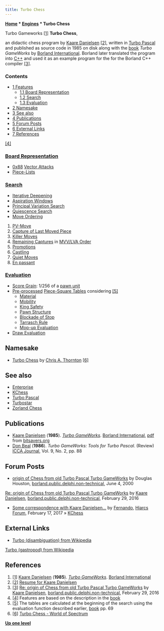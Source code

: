 ```yaml
---
title: Turbo Chess
---
```

**[Home](Home "Home") \* [Engines](Engines "Engines") \* Turbo Chess**



 [](http://openlibrary.org/b/OL2753290M/Turbo_GameWorks) Turbo Gameworks <a id="cite-note-1" href="#cite-ref-1">[1]</a> 
**Turbo Chess**,  

an didactic chess program by [Kaare Danielsen](Kaare_Danielsen "Kaare Danielsen") <a id="cite-note-2" href="#cite-ref-2">[2]</a>, 
written in [Turbo Pascal](Pascal#TurboPascal "Pascal") and published as source code in 1985 on disk along with the [book](#book) *Turbo GameWorks* by [Borland International](https://en.wikipedia.org/wiki/Borland). Borland later translated the program into [C++](Cpp "Cpp") and used it as an example program for the for the Borland C++ compiler <a id="cite-note-3" href="#cite-ref-3">[3]</a>.



### Contents


* [1 Features](#features)
	+ [1.1 Board Representation](#board-representation)
	+ [1.2 Search](#search)
	+ [1.3 Evaluation](#evaluation)
* [2 Namesake](#namesake)
* [3 See also](#see-also)
* [4 Publications](#publications)
* [5 Forum Posts](#forum-posts)
* [6 External Links](#external-links)
* [7 References](#references)






<a id="cite-note-4" href="#cite-ref-4">[4]</a>



### [Board Representation](Board_Representation "Board Representation")


* [0x88](0x88 "0x88") [Vector Attacks](Vector_Attacks "Vector Attacks")
* [Piece-Lists](Piece-Lists "Piece-Lists")


### [Search](Search "Search")


* [Iterative Deepening](Iterative_Deepening "Iterative Deepening")
* [Aspiration Windows](Aspiration_Windows "Aspiration Windows")
* [Principal Variation Search](Principal_Variation_Search "Principal Variation Search")
* [Quiescence Search](Quiescence_Search "Quiescence Search")
* [Move Ordering](Move_Ordering "Move Ordering")


1. [PV-Move](PV-Move "PV-Move")
2. [Capture of Last Moved Piece](Captures "Captures")
3. [Killer Moves](Killer_Move "Killer Move")
4. [Remaining Captures](Captures "Captures") in [MVV/LVA Order](MVV-LVA "MVV-LVA")
5. [Promotions](Promotions "Promotions")
6. [Castling](Castling "Castling")
7. [Quiet Moves](Quiet_Moves "Quiet Moves")
8. [En passant](En_passant "En passant")


### [Evaluation](Evaluation "Evaluation")


* [Score Grain](Score#Grain "Score"): 1/256 of a [pawn unit](Pawn_Advantage,_Win_Percentage,_and_Elo "Pawn Advantage, Win Percentage, and Elo")
* [Pre-processed](Oracle#Pre-processing "Oracle") [Piece-Square Tables](Piece-Square_Tables "Piece-Square Tables") considering <a id="cite-note-5" href="#cite-ref-5">[5]</a>
	+ [Material](Material "Material")
	+ [Mobility](Mobility "Mobility")
	+ [King Safety](King_Safety "King Safety")
	+ [Pawn Structure](Pawn_Structure "Pawn Structure")
	+ [Blockade of Stop](Blockade_of_Stop#Development "Blockade of Stop")
	+ [Tarrasch Rule](Tarrasch_Rule "Tarrasch Rule")
	+ [Mop-up Evaluation](Mop-up_Evaluation "Mop-up Evaluation")
* [Draw Evaluation](Draw_Evaluation "Draw Evaluation")


## Namesake


* [Turbo Chess](Turbo_Chess_(GB) "Turbo Chess (GB)") by [Chris A. Thornton](Chris_A._Thornton "Chris A. Thornton") <a id="cite-note-6" href="#cite-ref-6">[6]</a>


## See also


* [Enterprise](Enterprise "Enterprise")
* [KChess](KChess "KChess")
* [Turbo Pascal](Pascal#TurboPascal "Pascal")
* [Turbostar](Turbostar "Turbostar")
* [Zorland Chess](Zorland_Chess "Zorland Chess")


## Publications


* [Kaare Danielsen](Kaare_Danielsen "Kaare Danielsen") (**1985**). *[Turbo GameWorks](http://openlibrary.org/b/OL2753290M/Turbo_GameWorks)*. [Borland International](https://en.wikipedia.org/wiki/Borland), [pdf](http://www.bitsavers.org/pdf/borland/turbo_pascal/Turbo_GameWorks_1985.pdf) from [bitsavers.org](http://www.bitsavers.org/)
* [Don Beal](Don_Beal "Don Beal") (**1986**). *Turbo GameWorks: Tools for Turbo Pascal*. (Review) [ICCA Journal](ICGA_Journal "ICGA Journal"), Vol. 9, No. 2, pp. 88


## Forum Posts


* [origin of Chess from old Turbo Pascal Turbo GameWorks](https://groups.google.com/d/msg/borland.public.delphi.non-technical/vhpzc1kmNF4/7QkXL6vUwuIJ) by Douglas Houston, [borland.public.delphi.non-technical](https://groups.google.com/forum/#!forum/borland.public.delphi.non-technical), June 4, 2000


 [Re: origin of Chess from old Turbo Pascal Turbo GameWorks](https://groups.google.com/d/msg/borland.public.delphi.non-technical/vhpzc1kmNF4/FJ9mxPVsAwAJ) by [Kaare Danielsen](Kaare_Danielsen "Kaare Danielsen"), [borland.public.delphi.non-technical](https://groups.google.com/forum/#!forum/borland.public.delphi.non-technical), February 29, 2016
* [Some correspondence with Kaare Danielsen...](http://www.hiarcs.net/forums/viewtopic.php?t=8270) by [Fernando](Fernando_Villegas "Fernando Villegas"), [Hiarcs Forum](Computer_Chess_Forums "Computer Chess Forums"), February 17, 2017 » [KChess](KChess "KChess")


## External Links


* [Turbo (disambiguation) from Wikipedia](https://en.wikipedia.org/wiki/Turbo_%28disambiguation%29)


 [Turbo (gastropod) from Wikipedia](https://en.wikipedia.org/wiki/Turbo_%28gastropod%29)
## References


1. <a id="cite-ref-1" href="#cite-note-1">[1]</a> [Kaare Danielsen](Kaare_Danielsen "Kaare Danielsen") (**1985**). *[Turbo GameWorks](http://openlibrary.org/b/OL2753290M/Turbo_GameWorks)*. [Borland International](https://en.wikipedia.org/wiki/Borland)
2. <a id="cite-ref-2" href="#cite-note-2">[2]</a> [Resume for Kaare Danielsen](http://www.danielsen.com/resume.shtml)
3. <a id="cite-ref-3" href="#cite-note-3">[3]</a> [Re: origin of Chess from old Turbo Pascal Turbo GameWorks](https://groups.google.com/d/msg/borland.public.delphi.non-technical/vhpzc1kmNF4/FJ9mxPVsAwAJ) by [Kaare Danielsen](Kaare_Danielsen "Kaare Danielsen"), [borland.public.delphi.non-technical](https://groups.google.com/forum/#!forum/borland.public.delphi.non-technical), February 29, 2016
4. <a id="cite-ref-4" href="#cite-note-4">[4]</a> Features are based on the description in the [book](#book)
5. <a id="cite-ref-5" href="#cite-note-5">[5]</a> The tables are calculated at the beginning of the search using the evaluation function described earlier, [book](#book) pp. 69
6. <a id="cite-ref-6" href="#cite-note-6">[6]</a> [Turbo Chess - World of Spectrum](http://www.worldofspectrum.org/infoseekid.cgi?id=0005457)

**[Up one level](Engines "Engines")**







 
